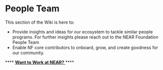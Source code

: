 # People Team

This section of the Wiki is here to:

* Provide insights and ideas for our ecosystem to tackle similar people programs. For further insights please reach out to the NEAR Foundation People Team
* Enable NF core contributors to onboard, grow, and create goodness for our community.

&#x20;**** [**Want to Work at NEAR?** ](https://near.org/careers/#openings)  **** &#x20;
